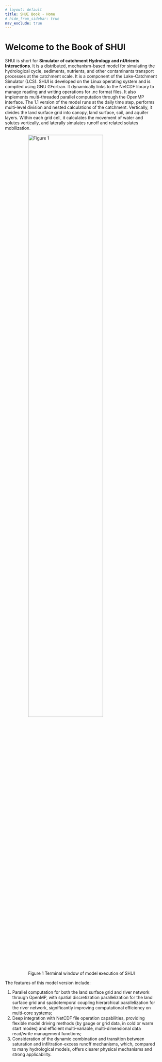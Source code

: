 ```yaml
---
# layout: default
title: SHUI Book - Home
# hide_from_sidebar: true 
nav_exclude: true 
---
```


<div class="justify-text" markdown="1">

# Welcome to the Book of SHUI

SHUI is short for **Simulator of catchment Hydrology and nUtrients Interactions**. It is a distributed, mechanism-based model for simulating the hydrological cycle, sediments, nutrients, and other contaminants transport processes at the catchment scale. It is a component of the Lake-Catchment Simulator (LCS). SHUI is developed on the Linux operating system and is compiled using GNU GFortran. It dynamically links to the NetCDF library to manage reading and writing operations for .nc format files. It also implements multi-threaded parallel computation through the OpenMP interface. The 1.1 version of the model runs at the daily time step, performs multi-level division and nested calculations of the catchment. Vertically, it divides the land surface grid into canopy, land surface, soil, and aquifer layers. Within each grid cell, it calculates the movement of water and solutes vertically, and laterally simulates runoff and related solutes mobilization. 


<img src="{{ '/assets/images/SHUI.png' | relative_url }}" 
    alt="Figure 1" 
    style="display: block; margin: 0 auto; width: 70%;">

<div style="text-align: center">
Figure 1 Terminal window of model execution of SHUI
</div>

The features of this model version include: 
1. Parallel computation for both the land surface grid and river network through OpenMP, with spatial discretization parallelization for the land surface grid and spatiotemporal coupling hierarchical parallelization for the river network, significantly improving computational efficiency on multi-core systems; 
2. Deep integration with NetCDF file operation capabilities, providing flexible model driving methods (by gauge or grid data, in cold or warm start modes) and efficient multi-variable, multi-dimensional data read/write management functions; 
3. Consideration of the dynamic combination and transition between saturation and infiltration-excess runoff mechanisms, which, compared to many hydrological models, offers clearer physical mechanisms and strong applicability.

</div>